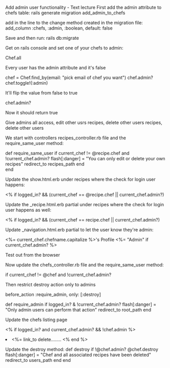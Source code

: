 Add admin user functionality - Text lecture
First add the admin attribute to chefs table:
rails generate migration add_admin_to_chefs

add in the line to the change method created in the migration file:
add_column :chefs, :admin, :boolean, default: false

Save and then run:
rails db:migrate

Get on rails console and set one of your chefs to admin:

Chef.all

Every user has the admin attribute and it's false

chef = Chef.find_by(email: "pick email of chef you want")
chef.admin?
chef.toggle!(:admin)

It'll flip the value from false to true

chef.admin? 

Now it should return true

Give admins all access, edit other usrs recipes, delete other users recipes, delete other users

We start with controllers
recipes_controller.rb file and the require_same_user method:

def require_same_user
  if current_chef != @recipe.chef and !current_chef.admin?
    flash[:danger] = "You can only edit or delete your own recipes"
    redirect_to recipes_path
  end  
end

Update the show.html.erb under recipes where the check for login user happens:

<% if logged_in? && (current_chef == @recipe.chef || current_chef.admin?)

Update the _recipe.html.erb partial under recipes where the check for login user happens as well:

<% if logged_in? && (current_chef == recipe.chef || current_chef.admin?)

Update _navigation.html.erb partial to let the user know they're admin: 

<%= current_chef.chefname.capitalize %>'s Profile 
                                <%= "Admin" if current_chef.admin? %>

Test out from the browser

Now update the chefs_controller.rb file and the require_same_user method:

if current_chef != @chef and !current_chef.admin?

Then restrict destroy action only to admins

before_action :require_admin, only: [:destroy]

def require_admin
  if logged_in? & !current_chef.admin?
  flash[:danger] = "Only admin users can perform that action"
  redirect_to root_path
end

Update the chefs listing page

<% if logged_in? and current_chef.admin? && !chef.admin %>
  <li><%= link_to delete........
<% end %>

Update the destroy method:
def destroy
  if !@chef.admin?
    @chef.destroy 
    flash[:danger] = "Chef and all associated recipes have been deleted"
    redirect_to users_path
  end
end
  